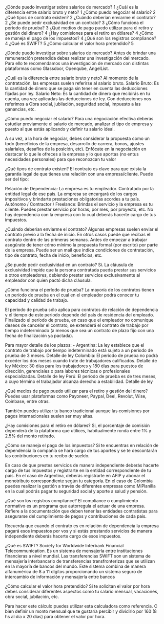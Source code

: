 
¿Dónde puedo investigar sobre salarios de mercado?	1
¿Cuál es la diferencia entre salario bruto y neto?	1
¿Cómo puedo negociar el salario?	2
¿Qué tipos de contrato existen?	2
¿Cuándo deberían enviarme el contrato?	2
¿Se puede pedir exclusividad en un contrato?	3
¿Cómo funciona el período de prueba?	3
¿Qué medios de pago puedo utilizar para el retiro y gestión del dinero?	4
¿Hay comisiones para el retiro en dólares?	4
¿Cómo se maneja el pago de los impuestos?	4
¿Qué son los registros compliance?	4
¿Qué es SWIFT?	5
¿Cómo calcular el valor hora pretendido?	5


¿Dónde puedo investigar sobre salarios de mercado?
Antes de brindar una remuneración pretendida debes realizar una investigación del mercado. Para ello te recomendamos una investigación de mercado con distintas  plataformas como Glassdoor, Openqube, AngelList.

¿Cuál es la diferencia entre salario bruto y neto?
Al momento de la contratación, las empresas suelen referirse al salario bruto. 
Salario Bruto: Es la cantidad de dinero que se paga sin tener en cuenta las deducciones fijadas por ley. 
Salario Neto: Es la cantidad de dinero que recibirás en tu cuenta, una vez aplicadas las deducciones de ley.  Con deducciones nos referimos a Obra social, jubilación, seguridad social, impuesto a las ganancias, etc. 

¿Cómo puedo negociar el salario? 
Para una negociación efectiva deberás estudiar previamente el salario de mercado, analizar el tipo de empresa y puesto al que estás aplicando y definir tu salario ideal.

A su vez, a la hora de negociar, debes considerar la propuesta como un todo (beneficios de la empresa, desarrollo de carrera, bonos, ajustes salariales, desafíos de la posición, etc). Enfócate en la negociación en destacar lo que le ofreces a la empresa y lo que aportas (no entus necesidades personales) para que reconozcan tu valor

¿Qué tipos de contrato existen?
El contrato es clave para que exista la garantía legal de que tienes una relación con una empresa/cliente. Puede ser del tipo: 

Relación de Dependencia: La empresa es tu empleador. Contratado por la entidad legal de ese país. La empresa se encargará de los cargos impositivos y brindarte prestaciones obligatorias acordes a tu país. 
Autónomo / Contractor / Freelance: Brindas el servicio y la empresa es tu cliente. Puedes prestar servicio por horas, por mes, por proyecto, etc. No hay dependencia con la empresa con lo cual deberás hacerte cargo de tus impuestos. 

¿Cuándo deberían enviarme el contrato?
Algunas empresas suelen enviar el contrato previo a la fecha de inicio. En otros casos puede que recibas el contrato dentro de las primeras semanas. 
Antes de empezar a trabajar asegúrate de tener cómo mínimo la propuesta formal (por escrito) por parte de la empresa. Puede ser un mail que indica condiciones de contratación, tipo de contrato, fecha de inicio, beneficios, etc. 

¿Se puede pedir exclusividad en un contrato?
Si. La cláusula de exclusividad impide que la persona contratada pueda prestar sus servicios a otros empleadores, debiendo prestar servicios exclusivamente al empleador con quien pactó dicha cláusula.

¿Cómo funciona el período de prueba?
La mayoría de los contratos tienen un período de prueba en el cual en el empleador podrá conocer tu capacidad y calidad de trabajo. 

El periodo de prueba  sólo aplica para contratos de relación de dependencia
y el tiempo de este periodo depende del país de residencia del empleado. Finalizado el período de prueba, en caso que el empleador no comunique deseos de cancelar el contrato, se extenderá el contrato de trabajo por tiempo indeterminado (a menos que sea un contrato de plazo fijo con una fecha de finalización ya pactada).

Para mayor detalle de los plazos:
      -	Argentina: La ley establece que el contrato de trabajo por tiempo indeterminado está sujeto a un período de prueba de 3 meses. Detalle de ley
Colombia: El periodo de prueba no podrá exceder los dos meses cuando trate de trabajadores calificados. Detalle de ley
México: 30 días para los trabajadores y 180 días para puestos de dirección, gerenciales o para labores técnicas o profesionales especializadas. Detalle de ley
Perú: El período de prueba es de tres meses, a cuyo término el trabajador alcanza derecho a estabilidad. Detalle de ley


¿Qué medios de pago puedo utilizar para el retiro y gestión del dinero?
Puedes usar plataformas como Payoneer, Paypal, Deel, Revolut, Wise, Coinbase, entre otras. 

También puedes utilizar tu banco tradicional aunque las comisiones por pagos internacionales suelen ser muy altas.

¿Hay comisiones para el retiro en dólares? 
Si, el porcentaje de comisión dependerá de la plataforma que utilices, habitualmente ronda entre 1% y 2.5% del monto retirado. 

¿Cómo se maneja el pago de los impuestos? 
Si te encuentras en relación de dependencia la compañía se hará cargo de tus aportes y se te descontarán las contribuciones en tu recibo de sueldo. 

En caso de que prestes servicios de manera independiente deberás hacerte cargo de tus impuestos y registrarte en la entidad correspondiente de tu país. 
En el caso de Argentina, deberás registrarte en AFIP y abonar el monotributo correspondiente según tu categoría.  En el caso de Colombia puedes realizar la gestión a través de diferentes empresas como MiPlanilla en la cual podrás pagar tu seguridad social y aporte a salud y pensión.

¿Qué son los registros compliance?
El compliance o cumplimiento normativo es un programa que autorregula el actuar de una empresa. Refiere a la documentación que deben tener las entidades contratistas para asegurarse del cumplimiento de pagos y contribuciones de cada país. 

Recuerda que cuando el contrato es en relación de dependencia la empresa pagará esos impuestos por vos y si estás prestando servicios de manera independiente deberás hacerte cargo de esos impuestos. 

¿Qué es SWIFT?
Society for Worldwide Interbank Financial Telecommunication. 
Es un sistema de mensajería entre instituciones financieras a nivel mundial. Las transferencias SWIFT son un sistema de mensajería interbancario de transferencias transfronterizas que se utilizan en la mayoría de bancos del mundo. Este sistema combina de manera alfanumérica de 8 a 11 dígitos proporcionando un sistema seguro de intercambio de información y mensajería entre bancos

¿Cómo calcular el valor hora pretendido? 
Si te solicitan el valor por hora debes considerar diferentes aspectos como tu salario mensual, vacaciones, obra social, jubilación, etc. 

Para hacer este cálculo puedes utilizar esta calculadora como referencia. O bien definir un monto mensual que te gustaría percibir y dividirlo por 160 (8 hs al día x 20 días) para obtener el valor por hora. 
